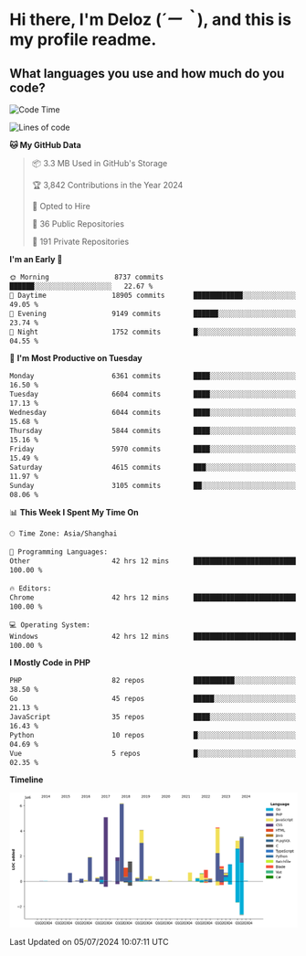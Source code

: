 # **Hi there, I'm Deloz (*´ー｀*), and this is my profile readme.**

## **What languages you use and how much do you code?**

<!--START_SECTION:waka-->
![Code Time](http://img.shields.io/badge/Code%20Time-4%2C358%20hrs-blue)

![Lines of code](https://img.shields.io/badge/From%20Hello%20World%20I%27ve%20Written-41.3%20million%20lines%20of%20code-blue)

**🐱 My GitHub Data** 

> 📦 3.3 MB Used in GitHub's Storage 
 > 
> 🏆 3,842 Contributions in the Year 2024
 > 
> 💼 Opted to Hire
 > 
> 📜 36 Public Repositories 
 > 
> 🔑 191 Private Repositories 
 > 
**I'm an Early 🐤** 

```text
🌞 Morning                8737 commits        ██████░░░░░░░░░░░░░░░░░░░   22.67 % 
🌆 Daytime                18905 commits       ████████████░░░░░░░░░░░░░   49.05 % 
🌃 Evening                9149 commits        ██████░░░░░░░░░░░░░░░░░░░   23.74 % 
🌙 Night                  1752 commits        █░░░░░░░░░░░░░░░░░░░░░░░░   04.55 % 
```
📅 **I'm Most Productive on Tuesday** 

```text
Monday                   6361 commits        ████░░░░░░░░░░░░░░░░░░░░░   16.50 % 
Tuesday                  6604 commits        ████░░░░░░░░░░░░░░░░░░░░░   17.13 % 
Wednesday                6044 commits        ████░░░░░░░░░░░░░░░░░░░░░   15.68 % 
Thursday                 5844 commits        ████░░░░░░░░░░░░░░░░░░░░░   15.16 % 
Friday                   5970 commits        ████░░░░░░░░░░░░░░░░░░░░░   15.49 % 
Saturday                 4615 commits        ███░░░░░░░░░░░░░░░░░░░░░░   11.97 % 
Sunday                   3105 commits        ██░░░░░░░░░░░░░░░░░░░░░░░   08.06 % 
```


📊 **This Week I Spent My Time On** 

```text
🕑︎ Time Zone: Asia/Shanghai

💬 Programming Languages: 
Other                    42 hrs 12 mins      █████████████████████████   100.00 % 

🔥 Editors: 
Chrome                   42 hrs 12 mins      █████████████████████████   100.00 % 

💻 Operating System: 
Windows                  42 hrs 12 mins      █████████████████████████   100.00 % 
```

**I Mostly Code in PHP** 

```text
PHP                      82 repos            ██████████░░░░░░░░░░░░░░░   38.50 % 
Go                       45 repos            █████░░░░░░░░░░░░░░░░░░░░   21.13 % 
JavaScript               35 repos            ████░░░░░░░░░░░░░░░░░░░░░   16.43 % 
Python                   10 repos            █░░░░░░░░░░░░░░░░░░░░░░░░   04.69 % 
Vue                      5 repos             █░░░░░░░░░░░░░░░░░░░░░░░░   02.35 % 
```



**Timeline**

![Lines of Code chart](https://raw.githubusercontent.com/deloz/deloz/main/assets/bar_graph.png)


 Last Updated on 05/07/2024 10:07:11 UTC
<!--END_SECTION:waka-->
